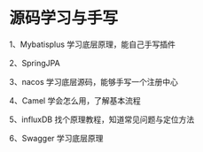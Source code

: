 # 源码学习与手写

1、Mybatisplus  学习底层原理，能自己手写插件

2、SpringJPA  

3、nacos  学习底层源码，能够手写一个注册中心

4、Camel  学会怎么用，了解基本流程

5、influxDB 找个原理教程，知道常见问题与定位方法

6、Swagger  学习底层原理